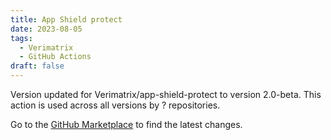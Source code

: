 ```yaml
---
title: App Shield protect
date: 2023-08-05
tags:
  - Verimatrix
  - GitHub Actions
draft: false
---
```



Version updated for Verimatrix/app-shield-protect to version 2.0-beta.
This action is used across all versions by ? repositories.

Go to the [GitHub Marketplace](https://github.com/marketplace/actions/app-shield-protect) to find the latest changes.
